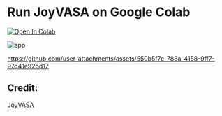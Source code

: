 # Run JoyVASA on Google Colab
[![Open In Colab](https://colab.research.google.com/assets/colab-badge.svg)](https://colab.research.google.com/github/NeuralFalconYT/JoyVASA_colab/blob/main/JoyVASA.ipynb) <br>

![app](https://github.com/user-attachments/assets/1f4ec2f7-dc65-4413-bd6b-d1f746faa575)




https://github.com/user-attachments/assets/550b5f7e-788a-4158-9ff7-97d41e92bd17


## Credit:
[JoyVASA](https://github.com/jdh-algo/JoyVASA)
